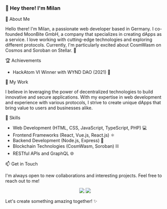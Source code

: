 ### 👋 Hey there! I'm Milan

🌟 About Me

Hello there! I'm Milan, a passionate web developer based in Germany. I co-founded MoonBite GmbH, a company that specializes in creating dApps as a service. I love working with cutting-edge technologies and exploring different protocols. Currently, I'm particularly excited about CosmWasm on Cosmos and Soroban on Stellar. 🚀

🏆 Achievements

- HackAtom VI Winner with WYND DAO (2021) 🏅

💼 My Work

I believe in leveraging the power of decentralized technologies to build innovative and secure applications. With my expertise in web development and experience with various protocols, I strive to create unique dApps that bring value to users and businesses alike.

🧰 Skills

- Web Development (HTML, CSS, JavaScript, TypeScript, PHP) 💻
- Frontend Frameworks (React, Vue.js, React.js) ⚛️
- Backend Development (Node.js, Express) 📡
- Blockchain Technologies (CosmWasm, Soroban) ⛓️
- RESTful APIs and GraphQL 🌐

📫 Get in Touch

I'm always open to new collaborations and interesting projects. Feel free to reach out to me!
<p align="center">
<a href="https://www.linkedin.com/in/milan-steiner-7951a7134/"><img src="https://img.shields.io/badge/-Milan%20Steiner%20-0077B5?style=flat&logo=Linkedin&logoColor=white"/></a>
<a href="https://discord.gg/user/Milan_#0610"><img src="https://img.shields.io/badge/-Milan_%230610-5865F2?style=flat&logo=Discord&logoColor=white"/></a>
</p>


Let's create something amazing together! ✨



